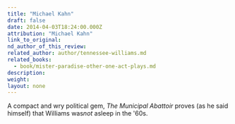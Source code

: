 ```yaml
---
title: "Michael Kahn"
draft: false
date: 2014-04-03T18:24:00.000Z
attribution: "Michael Kahn"
link_to_original:
nd_author_of_this_review:
related_author: author/tennessee-williams.md
related_books:
  - book/mister-paradise-other-one-act-plays.md
description:
weight:
layout: none
---
```

A compact and wry political gem, *The Municipal Abattoir* proves (as he said himself) that Williams was*not* asleep in the '60s.

